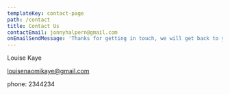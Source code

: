 ```yaml
---
templateKey: contact-page
path: /contact
title: Contact Us
contactEmail: jonnyhalpern@gmail.com
onEmailSendMessage: 'Thanks for getting in touch, we will get back to you shortly'
---
```

Louise Kaye

louisenaomikaye@gmail.com 

phone: 2344234
